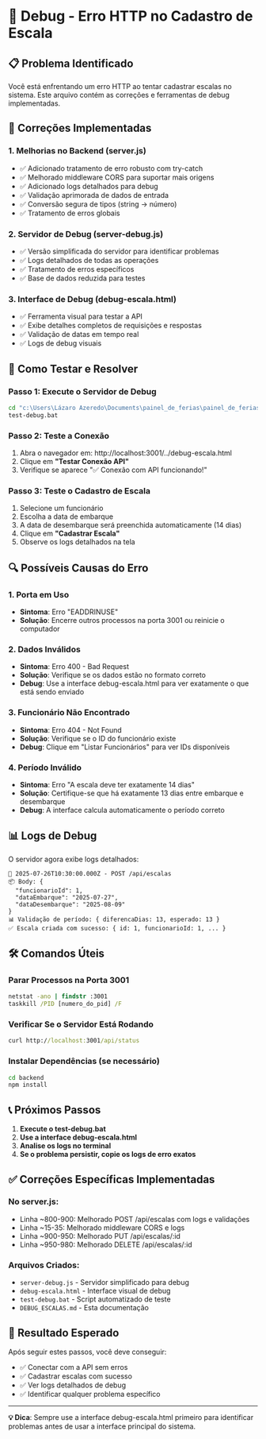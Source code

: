 # 🐛 Debug - Erro HTTP no Cadastro de Escala

## 📋 Problema Identificado

Você está enfrentando um erro HTTP ao tentar cadastrar escalas no sistema. Este arquivo contém as correções e ferramentas de debug implementadas.

## 🔧 Correções Implementadas

### 1. **Melhorias no Backend (server.js)**
- ✅ Adicionado tratamento de erro robusto com try-catch
- ✅ Melhorado middleware CORS para suportar mais origens
- ✅ Adicionado logs detalhados para debug
- ✅ Validação aprimorada de dados de entrada
- ✅ Conversão segura de tipos (string → número)
- ✅ Tratamento de erros globais

### 2. **Servidor de Debug (server-debug.js)**
- ✅ Versão simplificada do servidor para identificar problemas
- ✅ Logs detalhados de todas as operações
- ✅ Tratamento de erros específicos
- ✅ Base de dados reduzida para testes

### 3. **Interface de Debug (debug-escala.html)**
- ✅ Ferramenta visual para testar a API
- ✅ Exibe detalhes completos de requisições e respostas
- ✅ Validação de datas em tempo real
- ✅ Logs de debug visuais

## 🚀 Como Testar e Resolver

### **Passo 1: Execute o Servidor de Debug**
```cmd
cd "c:\Users\Lázaro Azeredo\Documents\painel_de_ferias\painel_de_ferias"
test-debug.bat
```

### **Passo 2: Teste a Conexão**
1. Abra o navegador em: http://localhost:3001/../debug-escala.html
2. Clique em **"Testar Conexão API"**
3. Verifique se aparece "✅ Conexão com API funcionando!"

### **Passo 3: Teste o Cadastro de Escala**
1. Selecione um funcionário
2. Escolha a data de embarque
3. A data de desembarque será preenchida automaticamente (14 dias)
4. Clique em **"Cadastrar Escala"**
5. Observe os logs detalhados na tela

## 🔍 Possíveis Causas do Erro

### **1. Porta em Uso**
- **Sintoma**: Erro "EADDRINUSE"
- **Solução**: Encerre outros processos na porta 3001 ou reinicie o computador

### **2. Dados Inválidos**
- **Sintoma**: Erro 400 - Bad Request
- **Solução**: Verifique se os dados estão no formato correto
- **Debug**: Use a interface debug-escala.html para ver exatamente o que está sendo enviado

### **3. Funcionário Não Encontrado**
- **Sintoma**: Erro 404 - Not Found
- **Solução**: Verifique se o ID do funcionário existe
- **Debug**: Clique em "Listar Funcionários" para ver IDs disponíveis

### **4. Período Inválido**
- **Sintoma**: Erro "A escala deve ter exatamente 14 dias"
- **Solução**: Certifique-se que há exatamente 13 dias entre embarque e desembarque
- **Debug**: A interface calcula automaticamente o período correto

## 📊 Logs de Debug

O servidor agora exibe logs detalhados:

```
📨 2025-07-26T10:30:00.000Z - POST /api/escalas
📦 Body: {
  "funcionarioId": 1,
  "dataEmbarque": "2025-07-27",
  "dataDesembarque": "2025-08-09"
}
📊 Validação de período: { diferencaDias: 13, esperado: 13 }
✅ Escala criada com sucesso: { id: 1, funcionarioId: 1, ... }
```

## 🛠️ Comandos Úteis

### **Parar Processos na Porta 3001**
```cmd
netstat -ano | findstr :3001
taskkill /PID [numero_do_pid] /F
```

### **Verificar Se o Servidor Está Rodando**
```cmd
curl http://localhost:3001/api/status
```

### **Instalar Dependências (se necessário)**
```cmd
cd backend
npm install
```

## 📞 Próximos Passos

1. **Execute o test-debug.bat**
2. **Use a interface debug-escala.html**
3. **Analise os logs no terminal**
4. **Se o problema persistir, copie os logs de erro exatos**

## ✅ Correções Específicas Implementadas

### **No server.js:**
- Linha ~800-900: Melhorado POST /api/escalas com logs e validações
- Linha ~15-35: Melhorado middleware CORS e logs
- Linha ~900-950: Melhorado PUT /api/escalas/:id
- Linha ~950-980: Melhorado DELETE /api/escalas/:id

### **Arquivos Criados:**
- `server-debug.js` - Servidor simplificado para debug
- `debug-escala.html` - Interface visual de debug
- `test-debug.bat` - Script automatizado de teste
- `DEBUG_ESCALAS.md` - Esta documentação

## 🎯 Resultado Esperado

Após seguir estes passos, você deve conseguir:
- ✅ Conectar com a API sem erros
- ✅ Cadastrar escalas com sucesso
- ✅ Ver logs detalhados de debug
- ✅ Identificar qualquer problema específico

---

**💡 Dica**: Sempre use a interface debug-escala.html primeiro para identificar problemas antes de usar a interface principal do sistema.
